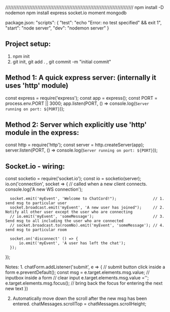 
////////////////////////////////////////////////////////////////////////////////
npm install -D nodemon
npm install express socket.io moment mongodb


package.json:
  "scripts": {
    "test": "echo \"Error: no test specified\" && exit 1",
    "start": "node server",
    "dev": "nodemon server"
  }


Project setup:
--------------
1. npm init
2. git init, git add . , git commit -m "initial commit"

Method 1: A quick express server: (internally it uses 'http' module)
---------------------------------
const express = require('express');
const app = express();
const PORT = process.env.PORT || 3000;
app.listen(PORT, () => console.log(`Server running on port: ${PORT}`));

Method 2: Server which explicitly use 'http' module in the express:
------------------------------------------------------------------
const http = require('http');
const server = http.createServer(app);
server.listen(PORT, () => console.log(`Server running on port: ${PORT}`));

Socket.io - wiring:
-------------------
const socketio = require('socket.io');
const io = socketio(server);
io.on('connection', socket => {   // called when a new client connects.
      console.log('A new WS connection'); 
      
      socket.emit('myEvent', 'Welcome to ChatCord!");                // 1. send msg to particular user
      socket.broadcast.emit('myEvent', 'A new user has joined");     // 2. Notify all other user except the user who are connecting
      // io.emit('myEvent', 'someMessage');                          // 3. Send msg to all including the user who are connected
      // socket.broadcast.to(roomNo).emit('myEvent', 'someMessage'); // 4. send msg to particular room

      socket.on('disconnect' () => {
          io.emit('myEvent', 'A user has left the chat');
      });

});


Notes:
1.
chatForm.addListener('submit', e => {              // submit button click inside a form
    e.preventDefault();
    const msg = e.target.elements.msg.value;       // inputbox inside a form
    // clear input
    e.target.elements.msg.value ='';
    e.target.elements.msg.focus();                 // bring back the focus for entering the next new text
})

2. Automatically move down the scroll after the new msg has been entered.
chatMessages.scrollTop = chatMessages.scrollHeight;
  



 
